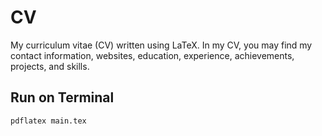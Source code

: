 # CV

My curriculum vitae (CV) written using LaTeX. In my CV, you may find my contact information, websites, education, experience, achievements, projects, and skills.

## Run on Terminal

```sh
pdflatex main.tex
```

